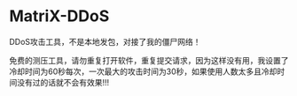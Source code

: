 # MatriX-DDoS
DDoS攻击工具，不是本地发包，对接了我的僵尸网络！

免费的测压工具，请勿重复打开软件，重复提交请求，因为这样没有用，我设置了冷却时间为60秒每次，一次最大的攻击时间为30秒，如果使用人数太多且冷却时间没有过的话就不会有效果!!!
